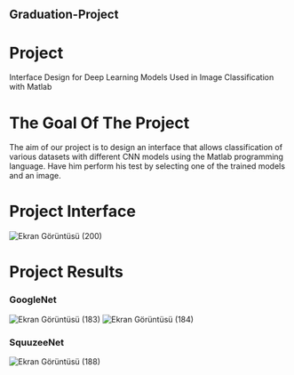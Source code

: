 ## Graduation-Project
# Project
Interface Design for Deep Learning Models Used in Image Classification with Matlab
# The Goal Of The Project
The aim of our project is to design an interface that allows classification of various datasets with different CNN models using the Matlab programming language. Have him perform his test by selecting one of the trained models and an image.
# Project Interface
![Ekran Görüntüsü (200)](https://user-images.githubusercontent.com/86821706/172145752-f989d21d-ba28-4c84-a19b-76a88b8a9960.png)
# Project Results
### GoogleNet
![Ekran Görüntüsü (183)](https://user-images.githubusercontent.com/86821706/172146428-db5e05ab-1ee7-4061-9887-6cdc9c707d75.png)
![Ekran Görüntüsü (184)](https://user-images.githubusercontent.com/86821706/172146455-3188ec90-86c4-4bab-afeb-7826c4d913cd.png)
### SquuzeeNet
![Ekran Görüntüsü (188)](https://user-images.githubusercontent.com/86821706/172146464-89d1c1fd-3b6d-46c9-a773-f47865662f4f.png)
